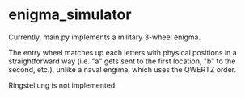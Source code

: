 # enigma_simulator

Currently, main.py implements a military 3-wheel enigma.

The entry wheel matches up each letters with physical positions in a straightforward way (i.e. "a" gets sent to the first location, "b" to the second, etc.), unlike a naval engima, which uses the QWERTZ order.

Ringstellung is not implemented.

